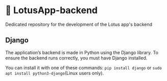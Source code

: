 # 🪷 LotusApp-backend
Dedicated repository for the development of the Lotus app's backend

## Django
The application’s backend is made in Python using the Django library. To ensure the backend runs correctly, you must have Django installed.

You can install it with one of these commands: `pip install django` or `sudo apt install python3-django`(Linux users only).
